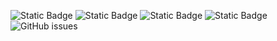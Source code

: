 ![Static Badge](https://img.shields.io/badge/blacklists-60-000000) ![Static Badge](https://img.shields.io/badge/blacklisted-3037742-cc0000) ![Static Badge](https://img.shields.io/badge/whitelisted-2242-00CC00) ![Static Badge](https://img.shields.io/badge/streaming_blacklist-28106-000000) ![GitHub issues](https://img.shields.io/github/issues/fabriziosalmi/blacklists)
